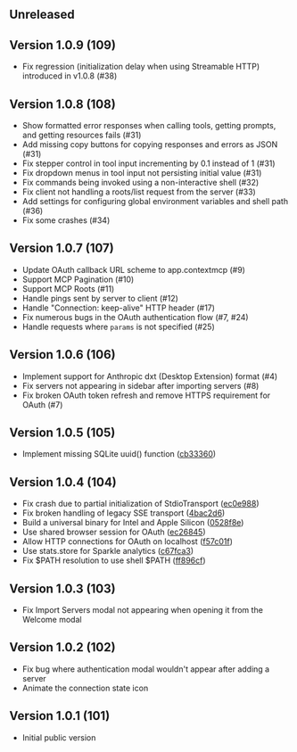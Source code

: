 ## Unreleased

## Version 1.0.9 (109)

* Fix regression (initialization delay when using Streamable HTTP) introduced in v1.0.8 (#38)

## Version 1.0.8 (108)

* Show formatted error responses when calling tools, getting prompts, and getting resources fails (#31)
* Add missing copy buttons for copying responses and errors as JSON (#31)
* Fix stepper control in tool input incrementing by 0.1 instead of 1 (#31)
* Fix dropdown menus in tool input not persisting initial value (#31)
* Fix commands being invoked using a non-interactive shell (#32)
* Fix client not handling a roots/list request from the server (#33)
* Add settings for configuring global environment variables and shell path (#36)
* Fix some crashes (#34)

## Version 1.0.7 (107)

* Update OAuth callback URL scheme to app.contextmcp (#9)
* Support MCP Pagination (#10)
* Support MCP Roots (#11)
* Handle pings sent by server to client (#12)
* Handle "Connection: keep-alive" HTTP header (#17)
* Fix numerous bugs in the OAuth authentication flow (#7, #24)
* Handle requests where `params` is not specified (#25)

## Version 1.0.6 (106)

* Implement support for Anthropic dxt (Desktop Extension) format (#4)
* Fix servers not appearing in sidebar after importing servers (#8)
* Fix broken OAuth token refresh and remove HTTPS requirement for OAuth (#7)

## Version 1.0.5 (105)
* Implement missing SQLite uuid() function ([cb33360](https://github.com/indragiek/Context/commit/cb33360a73b5a2a5d661f330439341f226d13731))

## Version 1.0.4 (104)
* Fix crash due to partial initialization of StdioTransport ([ec0e988](https://github.com/indragiek/Context/commit/ec0e9886be179cc3bb00eb56d0e95d7f2d2d8ad7))
* Fix broken handling of legacy SSE transport ([4bac2d6](https://github.com/indragiek/Context/commit/4bac2d6405270ac7cb1f9b9d95204156db8f6410))
* Build a universal binary for Intel and Apple Silicon ([0528f8e](https://github.com/indragiek/Context/commit/0528f8e36b2ae5372b062d69d6299bc28661469b))
* Use shared browser session for OAuth ([ec26845](https://github.com/indragiek/Context/commit/ec26845e34f6044e5d8000793bc4fa4f5a2abaf5))
* Allow HTTP connections for OAuth on localhost ([f57c01f](https://github.com/indragiek/Context/commit/f57c01f0ba7744c6911efcaedc07e5aead5d9863))
* Use stats.store for Sparkle analytics ([c67fca3](https://github.com/indragiek/Context/commit/c67fca33a8bc1e1458ad55c89de646d0a4221779))
* Fix $PATH resolution to use shell $PATH ([ff896cf](https://github.com/indragiek/Context/commit/ff896cf595159eae7a34717bc59e8a80039d9054))

## Version 1.0.3 (103)

- Fix Import Servers modal not appearing when opening it from the Welcome modal

## Version 1.0.2 (102)

- Fix bug where authentication modal wouldn't appear after adding a server
- Animate the connection state icon

## Version 1.0.1 (101)

- Initial public version
